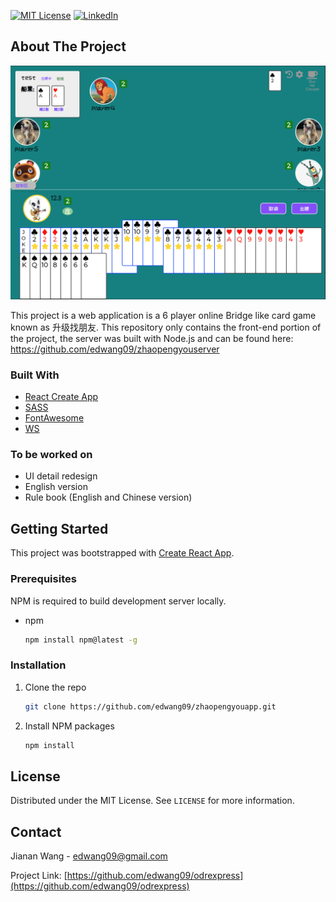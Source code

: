 

<!--
*** This readme file was created based on the Template from https://github.com/othneildrew/Best-README-Template
-->



<!-- PROJECT SHIELDS -->
<!--
*** I'm using markdown "reference style" links for readability.
*** Reference links are enclosed in brackets [ ] instead of parentheses ( ).
*** See the bottom of this document for the declaration of the reference variables
*** for contributors-url, forks-url, etc. This is an optional, concise syntax you may use.
*** https://www.markdownguide.org/basic-syntax/#reference-style-links
-->
<!-- [![Contributors][contributors-shield]][contributors-url]
[![Forks][forks-shield]][forks-url]
[![Stargazers][stars-shield]][stars-url]
[![Issues][issues-shield]][issues-url] -->
[![MIT License][license-shield]][license-url]
[![LinkedIn][linkedin-shield]][linkedin-url]


<!-- ABOUT THE PROJECT -->
## About The Project

[![Product Name Screen Shot][product-screenshot]](https://edwang09.github.io/zhaopengyouapp/)

This project is a web application is a 6 player online Bridge like card game known as 升级找朋友. This repository only contains the front-end portion of the project, the server was built with Node.js and can be found here:  https://github.com/edwang09/zhaopengyouserver


### Built With

* [React Create App](https://reactjs.org/docs/create-a-new-react-app.html#create-react-app)
* [SASS](https://sass-lang.com/)
* [FontAwesome](https://fontawesome.com/)
* [WS](https://github.com/websockets/ws)



### To be worked on

* UI detail redesign
* English version
* Rule book (English and Chinese version)

<!-- GETTING STARTED -->
## Getting Started

This project was bootstrapped with [Create React App](https://github.com/facebook/create-react-app).

### Prerequisites

NPM is required to build development server locally.
* npm
  ```sh
  npm install npm@latest -g
  ```

### Installation

1. Clone the repo
   ```sh
   git clone https://github.com/edwang09/zhaopengyouapp.git
   ```
2. Install NPM packages
   ```sh
   npm install
   ```



<!-- LICENSE -->
## License

Distributed under the MIT License. See `LICENSE` for more information.



<!-- CONTACT -->
## Contact

Jianan Wang - edwang09@gmail.com

Project Link: [https://github.com/edwang09/odrexpress](https://github.com/edwang09/odrexpress)





[license-shield]: https://img.shields.io/github/license/othneildrew/Best-README-Template.svg?style=for-the-badge
[license-url]: https://github.com/othneildrew/Best-README-Template/blob/master/LICENSE.txt
[linkedin-shield]: https://img.shields.io/badge/-LinkedIn-black.svg?style=for-the-badge&logo=linkedin&colorB=555
[linkedin-url]: https://www.linkedin.com/in/wangjianan/
[product-screenshot]: screenshot.png